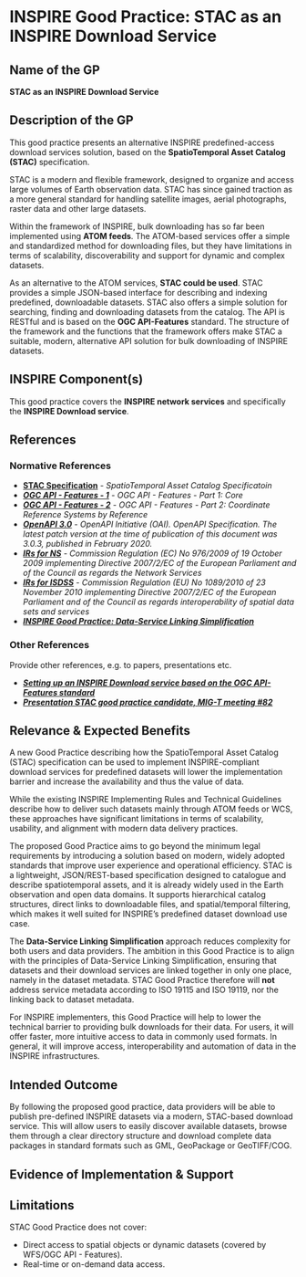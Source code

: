 # INSPIRE Good Practice: STAC as an INSPIRE Download Service

## Name of the GP
**STAC as an INSPIRE Download Service**  



## Description of the GP
This good practice presents an alternative INSPIRE predefined-access download services solution, based on the **SpatioTemporal Asset Catalog (STAC)** specification.

STAC is a modern and flexible framework, designed to organize and access large volumes of Earth observation data. STAC has since gained traction as a more general standard for handling satellite images, aerial photographs, raster data and other large datasets.

Within the framework of INSPIRE, bulk downloading has so far been implemented using **ATOM feeds**. The ATOM-based services offer a simple and standardized method for downloading files, but they have limitations in terms of scalability, discoverability and support for dynamic and complex datasets.

As an alternative to the ATOM services, **STAC could be used**. STAC provides a simple JSON-based interface for describing and indexing predefined, downloadable datasets. STAC also offers a simple solution for searching, finding and downloading datasets from the catalog. The API is RESTful and is based on the **OGC API-Features** standard. The structure of the framework and the functions that the framework offers make STAC a suitable, modern, alternative API solution for bulk downloading of INSPIRE datasets.


## INSPIRE Component(s)
This good practice covers the **INSPIRE network services** and specifically the **INSPIRE Download service**.


## References

### Normative References
- [**STAC Specification**](https://stacspec.org/en/about/stac-spec/) *- SpatioTemporal Asset Catalog Specificatoin*
- [***OGC API - Features - 1***](http://docs.opengeospatial.org/is/17-069r3/17-069r3.html "OGC API - Features - Part 1: Core") *- OGC API - Features - Part 1: Core*
- [***OGC API - Features - 2***](http://docs.opengeospatial.org/is/18-058/18-058.html "OGC API - Features - Part 2: Coordinate Reference Systems by Reference") *- OGC API - Features - Part 2: Coordinate Reference Systems by Reference*
- [***OpenAPI 3.0***](http://spec.openapis.org/oas/v3.0.3 "OpenAPI Specification 3.0") *- OpenAPI Initiative (OAI). OpenAPI Specification. The latest patch version at the time of publication of this document was 3.0.3, published in February 2020.*
- [***IRs for NS***](https://eur-lex.europa.eu/legal-content/EN/TXT/HTML/?uri=CELEX:02009R0976-20141231&from=EN "Implementing Rules for Network Services (consolidated version of 31/12/2014)") *- Commission Regulation (EC) No 976/2009 of 19 October 2009 implementing Directive 2007/2/EC of the European Parliament and of the Council as regards the Network Services*
- [***IRs for ISDSS***](https://eur-lex.europa.eu/legal-content/EN/TXT/HTML/?uri=CELEX:02010R1089-20141231&from=EN "Implementing Rules for interoperability of spatial data sets and services (consolidated version of 31/12/2014)") *- Commission Regulation (EU) No 1089/2010 of 23 November 2010 implementing Directive 2007/2/EC of the European Parliament and of the Council as regards interoperability of spatial data sets and services*
- [***INSPIRE Good Practice: Data-Service Linking Simplification***](https://github.com/INSPIRE-MIF/gp-data-service-linking-simplification/blob/main/good-practice/good-practice-fiche.md)

### Other References
Provide other references, e.g. to papers, presentations etc.
- [***Setting up an INSPIRE Download service based on the OGC API-Features standard***](https://github.com/INSPIRE-MIF/gp-ogc-api-features/blob/master/spec/oapif-inspire-download.md)
- [***Presentation STAC good practice candidate, MIG-T meeting #82***](https://wikis.ec.europa.eu/download/attachments/177046460/MIG-T82_Good%20Practice_STAC_v2.pdf?version=1&modificationDate=1757413911675&api=v2)



## Relevance & Expected Benefits
A new Good Practice describing how the SpatioTemporal Asset Catalog (STAC) specification can be used to implement INSPIRE-compliant download services for predefined datasets will lower the implementation barrier and increase the availability and thus the value of data.

While the existing INSPIRE Implementing Rules and Technical Guidelines describe how to deliver such datasets mainly through ATOM feeds or WCS, these approaches have significant limitations in terms of scalability, usability, and alignment with modern data delivery practices.

The proposed Good Practice aims to go beyond the minimum legal requirements by introducing a solution based on modern, widely adopted standards that improve user experience and operational efficiency. STAC is a lightweight, JSON/REST-based specification designed to catalogue and describe spatiotemporal assets, and it is already widely used in the Earth observation and open data domains. It supports hierarchical catalog structures, direct links to downloadable files, and spatial/temporal filtering, which makes it well suited for INSPIRE’s predefined dataset download use case.

The **Data-Service Linking Simplification** approach reduces complexity for both users and data providers. The ambition in this Good Practice is to align with the principles of Data-Service Linking Simplification, ensuring that datasets and their download services are linked together in only one place, namely in the dataset metadata. STAC Good Practice therefore will **not** address service metadata according to ISO 19115 and ISO 19119, nor the linking back to dataset metadata.

For INSPIRE implementers, this Good Practice will help to lower the technical barrier to providing bulk downloads for their data. For users, it will offer faster, more intuitive access to data in commonly used formats. In general, it will improve access, interoperability and automation of data in the INSPIRE infrastructures.


## Intended Outcome
By following the proposed good practice, data providers will be able to publish pre-defined INSPIRE datasets via a modern, STAC-based download service. This will allow users to easily discover available datasets, browse them through a clear directory structure and download complete data packages in standard formats such as GML, GeoPackage or GeoTIFF/COG.


## Evidence of Implementation & Support


## Limitations
STAC Good Practice does not cover:
- Direct access to spatial objects or dynamic datasets (covered by WFS/OGC API - Features).
- Real-time or on-demand data access.
